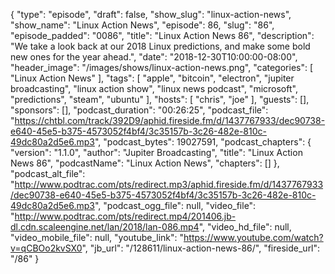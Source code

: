 {
  "type": "episode",
  "draft": false,
  "show_slug": "linux-action-news",
  "show_name": "Linux Action News",
  "episode": 86,
  "slug": "86",
  "episode_padded": "0086",
  "title": "Linux Action News 86",
  "description": "We take a look back at our 2018 Linux predictions, and make some bold new ones for the year ahead.",
  "date": "2018-12-30T10:00:00-08:00",
  "header_image": "/images/shows/linux-action-news.png",
  "categories": [
    "Linux Action News"
  ],
  "tags": [
    "apple",
    "bitcoin",
    "electron",
    "jupiter broadcasting",
    "linux action show",
    "linux news podcast",
    "microsoft",
    "predictions",
    "steam",
    "ubuntu"
  ],
  "hosts": [
    "chris",
    "joe"
  ],
  "guests": [],
  "sponsors": [],
  "podcast_duration": "00:26:25",
  "podcast_file": "https://chtbl.com/track/392D9/aphid.fireside.fm/d/1437767933/dec90738-e640-45e5-b375-4573052f4bf4/3c35157b-3c26-482e-810c-49dc80a2d5e6.mp3",
  "podcast_bytes": 19027591,
  "podcast_chapters": {
    "version": "1.1.0",
    "author": "Jupiter Broadcasting",
    "title": "Linux Action News 86",
    "podcastName": "Linux Action News",
    "chapters": []
  },
  "podcast_alt_file": "http://www.podtrac.com/pts/redirect.mp3/aphid.fireside.fm/d/1437767933/dec90738-e640-45e5-b375-4573052f4bf4/3c35157b-3c26-482e-810c-49dc80a2d5e6.mp3",
  "podcast_ogg_file": null,
  "video_file": "http://www.podtrac.com/pts/redirect.mp4/201406.jb-dl.cdn.scaleengine.net/lan/2018/lan-086.mp4",
  "video_hd_file": null,
  "video_mobile_file": null,
  "youtube_link": "https://www.youtube.com/watch?v=qCBOo2kvSX0",
  "jb_url": "/128611/linux-action-news-86/",
  "fireside_url": "/86"
}

